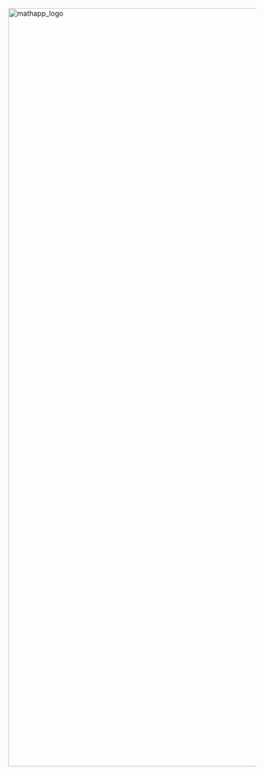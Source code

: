 <img width="1024" height="1536" alt="mathapp_logo" src="https://github.com/user-attachments/assets/d134df16-e4c8-453f-8f12-3685a8690186" />
